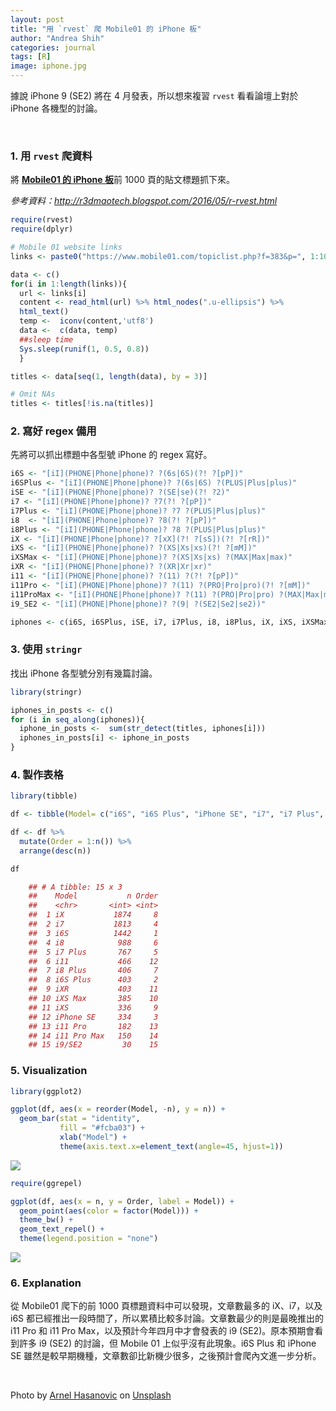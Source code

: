```yaml
---
layout: post
title: "用 `rvest` 爬 Mobile01 的 iPhone 板"
author: "Andrea Shih"
categories: journal
tags: [R]
image: iphone.jpg
---
```


據說 iPhone 9 (SE2) 將在 4 月發表，所以想來複習 `rvest` 看看論壇上對於 iPhone 各機型的討論。

&nbsp;

### 1. 用 `rvest` 爬資料

將 [**<u>Mobile01 的 iPhone 板</u>**](https://www.mobile01.com/topiclist.php?f=383)前 1000 頁的貼文標題抓下來。

*參考資料：<a href="http://r3dmaotech.blogspot.com/2016/05/r-rvest.html" class="uri">http://r3dmaotech.blogspot.com/2016/05/r-rvest.html</a>*
```r
require(rvest)
require(dplyr)

# Mobile 01 website links 
links <- paste0("https://www.mobile01.com/topiclist.php?f=383&p=", 1:1000)

data <- c()
for(i in 1:length(links)){
  url <- links[i]
  content <- read_html(url) %>% html_nodes(".u-ellipsis") %>%
  html_text()
  temp <-  iconv(content,'utf8')
  data <-  c(data, temp)
  ##sleep time  
  Sys.sleep(runif(1, 0.5, 0.8))
  }

titles <- data[seq(1, length(data), by = 3)]

# Omit NAs
titles <- titles[!is.na(titles)]
```
### 2. 寫好 regex 備用

先將可以抓出標題中各型號 iPhone 的 regex 寫好。
```r
i6S <- "[iI](PHONE|Phone|phone)? ?(6s|6S)(?! ?[pP])"
i6SPlus <- "[iI](PHONE|Phone|phone)? ?(6s|6S) ?(PLUS|Plus|plus)"    
iSE <- "[iI](PHONE|Phone|phone)? ?(SE|se)(?! ?2)"   
i7 <- "[iI](PHONE|Phone|phone)? ?7(?! ?[pP])"   
i7Plus <- "[iI](PHONE|Phone|phone)? ?7 ?(PLUS|Plus|plus)"
i8  <- "[iI](PHONE|Phone|phone)? ?8(?! ?[pP])"
i8Plus <- "[iI](PHONE|Phone|phone)? ?8 ?(PLUS|Plus|plus)"   
iX <- "[iI](PHONE|Phone|phone)? ?[xX](?! ?[sS])(?! ?[rR])"
iXS <- "[iI](PHONE|Phone|phone)? ?(XS|Xs|xs)(?! ?[mM])" 
iXSMax <- "[iI](PHONE|Phone|phone)? ?(XS|Xs|xs) ?(MAX|Max|max)" 
iXR <- "[iI](PHONE|Phone|phone)? ?(XR|Xr|xr)"
i11 <- "[iI](PHONE|Phone|phone)? ?(11) ?(?! ?[pP])" 
i11Pro <- "[iI](PHONE|Phone|phone)? ?(11) ?(PRO|Pro|pro)(?! ?[mM])"
i11ProMax <- "[iI](PHONE|Phone|phone)? ?(11) ?(PRO|Pro|pro) ?(MAX|Max|max)"
i9_SE2 <- "[iI](PHONE|Phone|phone)? ?(9| ?(SE2|Se2|se2))"

iphones <- c(i6S, i6SPlus, iSE, i7, i7Plus, i8, i8Plus, iX, iXS, iXSMax, iXR, i11, i11Pro, i11ProMax, i9_SE2)
```
### 3. 使用 `stringr`

找出 iPhone 各型號分別有幾篇討論。
```r
library(stringr)

iphones_in_posts <- c()
for (i in seq_along(iphones)){
  iphone_in_posts <-  sum(str_detect(titles, iphones[i]))
  iphones_in_posts[i] <- iphone_in_posts
}
```
### 4. 製作表格
```r
library(tibble)

df <- tibble(Model= c("i6S", "i6S Plus", "iPhone SE", "i7", "i7 Plus", "i8", "i8 Plus", "iX", "iXS", "iXS Max", "iXR", "i11", "i11 Pro", "i11 Pro Max", "i9/SE2"), n = iphones_in_posts)

df <- df %>% 
  mutate(Order = 1:n()) %>%
  arrange(desc(n))

df

    ## # A tibble: 15 x 3
    ##    Model           n Order
    ##    <chr>       <int> <int>
    ##  1 iX           1874     8
    ##  2 i7           1813     4
    ##  3 i6S          1442     1
    ##  4 i8            988     6
    ##  5 i7 Plus       767     5
    ##  6 i11           466    12
    ##  7 i8 Plus       406     7
    ##  8 i6S Plus      403     2
    ##  9 iXR           403    11
    ## 10 iXS Max       385    10
    ## 11 iXS           336     9
    ## 12 iPhone SE     334     3
    ## 13 i11 Pro       182    13
    ## 14 i11 Pro Max   150    14
    ## 15 i9/SE2         30    15
```
### 5. Visualization
```r
library(ggplot2)

ggplot(df, aes(x = reorder(Model, -n), y = n)) +
  geom_bar(stat = "identity",
           fill = "#fcba03") +
           xlab("Model") +
           theme(axis.text.x=element_text(angle=45, hjust=1))
```

![](https://andreashih.github.io/img/rmd_posts/rvest_iphone_files/figure-markdown_strict/unnamed-chunk-6-1.png)

```r
require(ggrepel)

ggplot(df, aes(x = n, y = Order, label = Model)) +
  geom_point(aes(color = factor(Model))) +
  theme_bw() +
  geom_text_repel() +
  theme(legend.position = "none")
```
![](https://andreashih.github.io/img/rmd_posts/rvest_iphone_files/figure-markdown_strict/unnamed-chunk-7-1.png)

### 6. Explanation

從 Mobile01 爬下的前 1000 頁標題資料中可以發現，文章數最多的
iX、i7，以及 i6S
都已經推出一段時間了，所以累積比較多討論。文章數最少的則是最晚推出的 i11
Pro 和 i11 Pro Max，以及預計今年四月中才會發表的 i9
(SE2)。原本預期會看到許多 i9 (SE2) 的討論，但 Mobile 01
上似乎沒有此現象。i6S Plus 和 iPhone SE
雖然是較早期機種，文章數卻比新機少很多，之後預計會爬內文進一步分析。

&nbsp;

<span>Photo by <a href="https://unsplash.com/@arnelhasanovic?utm_source=unsplash&amp;utm_medium=referral&amp;utm_content=creditCopyText">Arnel Hasanovic</a> on <a href="https://unsplash.com/s/photos/iphone?utm_source=unsplash&amp;utm_medium=referral&amp;utm_content=creditCopyText">Unsplash</a></span>